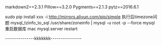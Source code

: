 markdown2==2.3.1
Pillow==3.2.0
Pygments==2.1.3
pytz==2016.6.1

sudo pip install xxx -i http://mirrors.aliyun.com/pip/simple
执行后timezone问题
mysql_tzinfo_to_sql /usr/share/zoneinfo | mysql -u root -p  --force mysql
重启数据库
mac mysql.server restart

---------------kkkkkkk----------------
